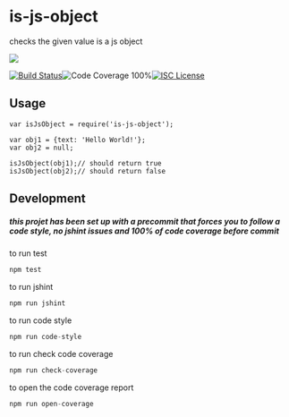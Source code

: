 # is-js-object

checks the given value is a js object

<a href="https://nodei.co/npm/is-js-object/"><img src="https://nodei.co/npm/is-js-object.png?downloads=true"></a>

[![Build Status](https://img.shields.io/badge/build-passing-brightgreen.svg?style=flat-square)](https://travis-ci.org/joaquimserafim/is-js-object)![Code Coverage 100%](https://img.shields.io/badge/code%20coverage-100%25-green.svg?style=flat-square)[![ISC License](https://img.shields.io/badge/license-ISC-blue.svg?style=flat-square)](https://github.com/joaquimserafim/is-js-object/blob/master/LICENSE)


## Usage

	var isJsObject = require('is-js-object');

	var obj1 = {text: 'Hello World!'};
	var obj2 = null;

	isJsObject(obj1);// should return true
	isJsObject(obj2);// should return false



## Development

##### this projet has been set up with a precommit that forces you to follow a code style, no jshint issues and 100% of code coverage before commit


to run test
``` js
npm test
```

to run jshint
``` js
npm run jshint
```

to run code style
``` js
npm run code-style
```

to run check code coverage
``` js
npm run check-coverage
```

to open the code coverage report
``` js
npm run open-coverage
```
